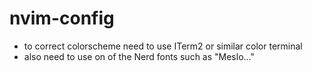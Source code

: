 # nvim-config

- to correct colorscheme need to use ITerm2 or similar color terminal 
- also need to use on of the Nerd fonts such as "Meslo..."
